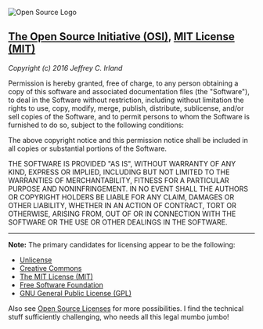 <!--
Maintainer:   jeffskinnerbox@yahoo.com / www.jeffskinnerbox.me
Version:      0.1
-->

![Open Source Logo][logo]

## [The Open Source Initiative (OSI)][osl], [MIT License (MIT)][mit]

*Copyright (c) 2016 Jeffrey C. Irland*

Permission is hereby granted, free of charge, to any person obtaining a copy of
this software and associated documentation files (the "Software"), to deal in
the Software without restriction, including without limitation the rights to
use, copy, modify, merge, publish, distribute, sublicense, and/or sell copies
of the Software, and to permit persons to whom the Software is furnished to do so,
subject to the following conditions:

The above copyright notice and this permission notice shall be included in all
copies or substantial portions of the Software.

THE SOFTWARE IS PROVIDED "AS IS", WITHOUT WARRANTY OF ANY KIND, EXPRESS OR IMPLIED,
INCLUDING BUT NOT LIMITED TO THE WARRANTIES OF MERCHANTABILITY, FITNESS FOR A
PARTICULAR PURPOSE AND NONINFRINGEMENT. IN NO EVENT SHALL THE AUTHORS OR COPYRIGHT
HOLDERS BE LIABLE FOR ANY CLAIM, DAMAGES OR OTHER LIABILITY, WHETHER IN AN ACTION
OF CONTRACT, TORT OR OTHERWISE, ARISING FROM, OUT OF OR IN CONNECTION WITH THE
SOFTWARE OR THE USE OR OTHER DEALINGS IN THE SOFTWARE.

---

**Note:** The primary candidates for licensing appear to be the following:

* [Unlicense][un]
* [Creative Commons][cc]
* [The MIT License (MIT)][mit]
* [Free Software Foundation][fsf]
* [GNU General Public License (GPL)][gpl]

Also see [Open Source Licenses][osl] for more possibilities.  I find the technical
stuff sufficiently challenging, who needs all this legal mumbo jumbo!



[un]:http://unlicense.org/
[cc]:http://creativecommons.org/
[mit]:http://opensource.org/licenses/MIT
[fsf]:http://www.fsf.org/
[gpl]:http://www.gnu.org/licenses/gpl.html
[osl]:http://opensource.org/licenses
[logo]:http://opensource.org/trademarks/opensource/OSI-logo-100x117.png
